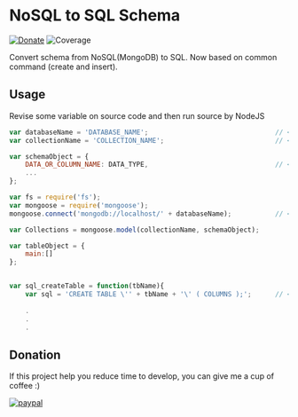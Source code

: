 # NoSQL to SQL Schema
[![Donate](https://img.shields.io/badge/Donate-PayPal-green.svg)](https://www.paypal.com/cgi-bin/webscr?cmd=_s-xclick&hosted_button_id=A8YE92K9QM7NA) ![Coverage](https://img.shields.io/badge/Auto-20%-green.svg)

Convert schema from NoSQL(MongoDB) to SQL.
Now based on common command (create and insert).

## Usage

Revise some variable on source code and then run source by NodeJS

```javascript
var databaseName = 'DATABASE_NAME';                                // <----------- apply here
var collectionName = 'COLLECTION_NAME';                            // <----------- apply here

var schemaObject = {
	DATA_OR_COLUMN_NAME: DATA_TYPE,                                // <----------- apply here
	...
};

var fs = require('fs');
var mongoose = require('mongoose');
mongoose.connect('mongodb://localhost/' + databaseName);           // <----------- apply here

var Collections = mongoose.model(collectionName, schemaObject);

var tableObject = {
	main:[]
};


var sql_createTable = function(tbName){
	var sql = 'CREATE TABLE \'' + tbName + '\' ( COLUMNS );';      // <----------- apply here
	
	.
	.
	.
```

## Donation
If this project help you reduce time to develop, you can give me a cup of coffee :) 

[![paypal](https://www.paypalobjects.com/en_US/i/btn/btn_donateCC_LG.gif)](https://www.paypal.com/cgi-bin/webscr?cmd=_s-xclick&hosted_button_id=A8YE92K9QM7NA)
